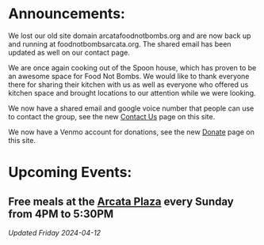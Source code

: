 # Announcements: 
We lost our old site domain arcatafoodnotbombs.org and are now back up and running at foodnotbombsarcata.org. The shared email has been updated as well on our contact page.

We are once again cooking out of the Spoon house, which has proven to be an awesome space for Food Not Bombs. We would like to thank everyone there for sharing their kitchen with us as well as everyone who offered us kitchen space and brought locations to our attention while we were looking.

We now have a shared email and google voice number that people can use to contact the group, see the new [Contact Us](https://arcatafoodnotbombs.org/contact) page on this site.

We now have a Venmo account for donations, see the new [Donate](https://arcatafoodnotbombs.org/donate) page on this site.

# Upcoming Events: 
## Free meals at the [Arcata Plaza](https://www.google.com/maps/place/Arcata+Plaza/@40.8685473,-124.0886259,17z/data=!3m1!4b1!4m6!3m5!1s0x54d1570f71afcedf:0xdf0d7f456c156cfe!8m2!3d40.8685473!4d-124.0864372!16s%2Fg%2F11c5t29lq4) every Sunday from 4PM to 5:30PM

*Updated Friday 2024-04-12*